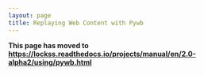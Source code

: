 ```yaml
---
layout: page
title: Replaying Web Content with Pywb
---
```


**This page has moved to <https://lockss.readthedocs.io/projects/manual/en/2.0-alpha2/using/pywb.html>**
